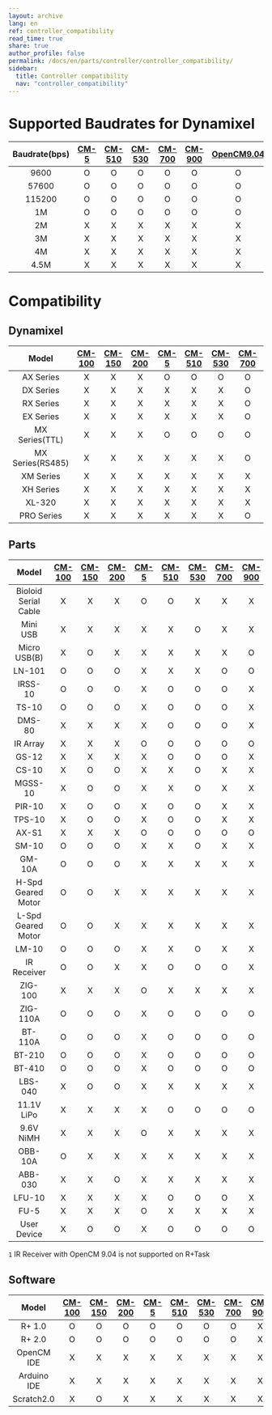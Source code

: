 ```yaml
---
layout: archive
lang: en
ref: controller_compatibility
read_time: true
share: true
author_profile: false
permalink: /docs/en/parts/controller/controller_compatibility/
sidebar:
  title: Controller compatibility
  nav: "controller_compatibility"
---
```


# Supported Baudrates for Dynamixel

|Baudrate(bps)|[CM-5]|[CM-510]|[CM-530]|[CM-700]|[CM-900]|[OpenCM9.04]|[OpenCR]|
| :---: | :---: | :---: | :---: | :---: | :---: | :---: | :---: |
|9600|O|O|O|O|O|O|O|
|57600|O|O|O|O|O|O|O|
|115200|O|O|O|O|O|O|O|
|1M|O|O|O|O|O|O|O|
|2M|X|X|X|X|X|X|O|
|3M|X|X|X|X|X|X|O|
|4M|X|X|X|X|X|X|O|
|4.5M|X|X|X|X|X|X|O|

# Compatibility

## Dynamixel

|Model|[CM-100]|[CM-150]|[CM-200]|[CM-5]|[CM-510]|[CM-530]|[CM-700]|[CM-900]|[OpenCM9.04]<br>(+[485 EXP])|[OpenCM7.0]|[OpenCR]|
| :---: | :---: | :---: | :---: | :---: | :---: | :---: | :---: | :---: | :---: | :---: | :---: |
|AX Series|X|X|X|O|O|O|O|O|X(O)|X|O|
|DX Series|X|X|X|X|X|X|O|O|X(O)|X|O|
|RX Series|X|X|X|X|X|X|O|O|X(O)|X|O|
|EX Series|X|X|X|X|X|X|O|O|X(O)|X|O|
|MX Series(TTL)|X|X|X|O|O|O|O|O|X(O)|X|O|
|MX Series(RS485)|X|X|X|X|X|X|O|O|X(O)|X|O|
|XM Series|X|X|X|X|X|X|X|X|X(O)|X|O|
|XH Series|X|X|X|X|X|X|X|X|X(O)|X|O|
|XL-320|X|X|X|X|X|X|X|O|O(X)|X|O|
|PRO Series|X|X|X|X|X|X|O|X|X(O)|X|O|

## Parts

|Model|[CM-100]|[CM-150]|[CM-200]|[CM-5]|[CM-510]|[CM-530]|[CM-700]|[CM-900]|[OpenCM9.04]<br>(+[485 EXP])|[OpenCM7.0]|[OpenCR]|
| :---: | :---: | :---: | :---: | :---: | :---: | :---: | :---: | :---: | :---: | :---: | :---: |
|Bioloid Serial Cable|X|X|X|O|O|X|X|X|X|X|X|
|Mini USB|X|X|X|X|X|O|X|X|X|X|X|
|Micro USB(B)|X|O|X|X|X|X|X|O|O(O)|O|O|
|LN-101|O|O|O|X|X|X|O|O|O(O)|O|O|
|IRSS-10|O|O|O|X|O|O|O|X|O(O)|O|O|
|TS-10|O|O|O|X|O|O|O|X|O(O)|O|O|
|DMS-80|X|X|X|X|O|O|O|X|O(O)|O|O|
|IR Array|X|X|X|O|O|O|O|O|X(O)|X|O|
|GS-12|X|X|X|X|O|O|O|X|O(O)|O|O|
|CS-10|X|O|O|X|X|O|X|X|O(O)|O|O|
|MGSS-10|X|O|O|X|X|O|X|X|O(O)|O|O|
|PIR-10|X|O|O|X|O|O|X|X|O(O)|O|O|
|TPS-10|X|O|O|X|O|O|X|X|O(O)|O|O|
|AX-S1|X|X|X|O|O|O|O|O|X(O)|X|O|
|SM-10|O|O|O|X|X|O|X|X|X|O|O|
|GM-10A|O|O|O|X|X|X|X|X|X|O|O|
|H-Spd Geared Motor|O|O|X|X|X|X|X|X|X|O|O|
|L-Spd Geared Motor|O|O|X|X|X|X|X|X|X|O|O|
|LM-10|O|O|O|X|X|O|X|X|O(O)|O|O|
|IR Receiver|O|O|X|X|O|O|O|X|O`1`|X|O|
|ZIG-100|X|X|X|O|X|X|X|X|X|X|X|
|ZIG-110A|O|O|O|X|O|O|O|O|O(O)|O|O|
|BT-110A|O|O|O|X|O|O|O|O|O(O)|O|O|
|BT-210|O|O|O|X|O|O|O|O|O(O)|O|O|
|BT-410|O|O|O|X|O|O|O|O|O(O)|O|O|
|LBS-040|X|O|O|X|X|X|X|X|O(X)|O|X|
|11.1V LiPo|X|X|X|X|O|O|O|O|X(O)|X|O|
|9.6V NiMH|X|X|X|O|X|X|X|X|X|X|X|
|OBB-10A|O|X|X|X|X|X|X|X|X|X|X|
|ABB-030|X|X|O|X|X|X|X|X|O(X)|X|X|
|LFU-10|X|X|X|X|O|O|O|X|X|X|O|
|FU-5|X|X|X|O|X|X|X|X|X|X|X|
|User Device|X|O|O|X|O|O|O|O|O(O)|O|O|

`1` IR Receiver with OpenCM 9.04 is not supported on R+Task

## Software

|Model|[CM-100]|[CM-150]|[CM-200]|[CM-5]|[CM-510]|[CM-530]|[CM-700]|[CM-900]|[OpenCM9.04]<br>(+[485 EXP])|[OpenCM7.0]|[OpenCR]|
| :---: | :---: | :---: | :---: | :---: | :---: | :---: | :---: | :---: | :---: | :---: | :---: |
|R+ 1.0|O|O|O|O|O|O|O|X|O(X)|X|X|
|R+ 2.0|O|O|O|O|O|O|O|X|O(X)|O|X|
|OpenCM IDE|X|X|X|X|X|X|X|X|O|X|X|
|Arduino IDE|X|X|X|X|X|X|X|X|O|O|O|
|Scratch2.0|X|O|X|X|X|X|X|X|X|O|X|


[ln-101]: /docs/en/parts/interface/ln-101/

[CM-100]: /docs/en/parts/controller/cm-100/
[CM-150]: /docs/en/parts/controller/cm-150/
[CM-200]: /docs/en/parts/controller/cm-200/
[CM-5]: /docs/en/parts/controller/cm-5/
[CM-510]: /docs/en/parts/controller/cm-510/
[CM-530]: /docs/en/parts/controller/cm-530/
[CM-700]: /docs/en/parts/controller/cm-700/
[CM-900]: /docs/en/parts/controller/cm-900/
[OpenCM9.04]: /docs/en/parts/controller/opencm904/
[OpenCM7.0]: /docs/kr/parts/controller/opencm7/
[485 EXP]: /docs/en/parts/controller/exp485/
[OpenCR]: /docs/en/parts/controller/opencr/
